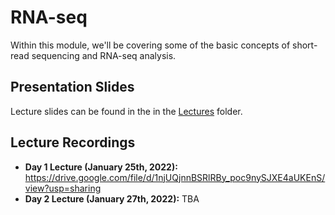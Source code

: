 # RNA-seq
Within this module, we'll be covering some of the basic concepts of short-read sequencing and RNA-seq analysis.

## Presentation Slides
Lecture slides can be found in the in the [Lectures](https://github.com/biom262/cmm262-2022/tree/main/module-4-rnaseq/Lectures) folder.
## Lecture Recordings

* **Day 1 Lecture (January 25th, 2022):** https://drive.google.com/file/d/1njUQjnnBSRlRBy_poc9nySJXE4aUKEnS/view?usp=sharing
* **Day 2 Lecture (January 27th, 2022):** TBA
